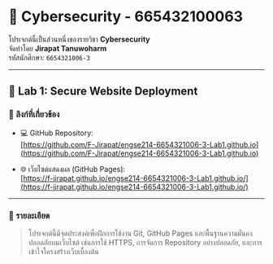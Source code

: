 # 🔐 Cybersecurity - 665432100063

โปรเจกต์นี้เป็นส่วนหนึ่งของรายวิชา **Cybersecurity**  
จัดทำโดย **Jirapat Tanuwoharm**  
รหัสนักศึกษา: `6654321006-3`

---
## 🧪 Lab 1: Secure Website Deployment
### 🔗 ลิงก์ที่เกี่ยวข้อง
- 💻 GitHub Repository:  
  [https://github.com/F-Jirapat/engse214-6654321006-3-Lab1.github.io](https://github.com/F-Jirapat/engse214-6654321006-3-Lab1.github.io)

- 🌐 เว็บไซต์แสดงผล (GitHub Pages):  
  [https://f-jirapat.github.io/engse214-6654321006-3-Lab1.github.io/](https://f-jirapat.github.io/engse214-6654321006-3-Lab1.github.io/)

---

### 📌 รายละเอียด

> โปรเจกต์นี้มีจุดประสงค์เพื่อฝึกการใช้งาน Git, GitHub Pages และพื้นฐานความมั่นคงปลอดภัยบนเว็บไซต์ เช่นการใช้ HTTPS, การจัดการ Repository อย่างปลอดภัย, และการเข้าใจโครงสร้างเว็บเบื้องต้น
